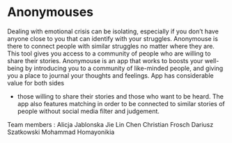 # Anonymouses

Dealing with emotional crisis can be isolating, especially if you don’t have anyone close to you that can identify with your struggles. 
Anonymouse is there to connect people with similar struggles no matter where they are. This tool gives you access to a community of people 
who are willing to share their stories. Anonymouse is an app that works to boosts your well-being by introducing you to a community 
of like-minded people, and giving you a place to journal your thoughts and feelings. App has considerable value for both sides 
- those willing to share their stories and those who want to be heard. The app also features matching in order to be connected to 
similar stories of people without social media filter and judgement.

Team members : 
Alicja Jablonska
Jie Lin Chen
Christian Frosch
Dariusz Szatkowski
Mohammad Homayonikia
